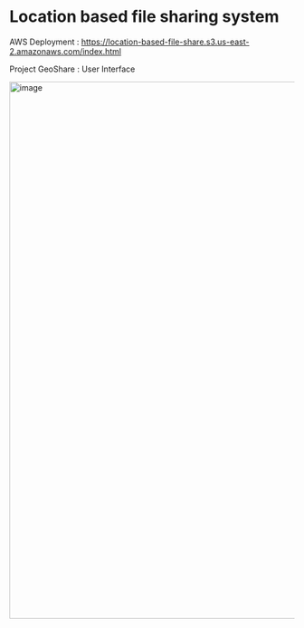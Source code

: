 # Location based file sharing system

AWS Deployment : https://location-based-file-share.s3.us-east-2.amazonaws.com/index.html



Project GeoShare : User Interface


<img width="948" alt="image" src="https://github.com/sarutlaa/Project-GeoShare/assets/141533429/f0d1bb47-cd8d-475e-aa31-988203907fbf">
